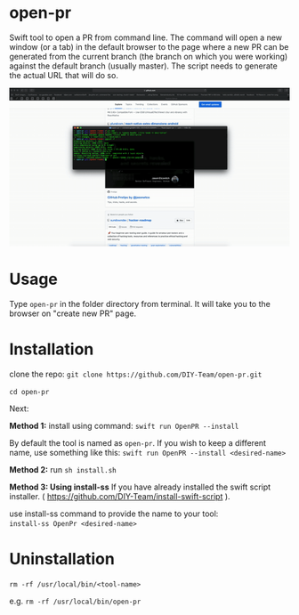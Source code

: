 # open-pr
Swift tool to open a PR from command line. The command will open a new window (or a tab) in the default browser to the page where a new PR can be generated from the current branch (the branch on which you were working) against the default branch (usually master). The script needs to generate the actual URL that will do so.

![Alt Text](https://github.com/DIY-Team/open-pr/blob/master/demo.gif)

# Usage
Type `open-pr` in the folder directory from terminal. It will take you to the browser on "create new PR" page.

# Installation
clone the repo:
`git clone https://github.com/DIY-Team/open-pr.git`

`cd open-pr`

Next:

**Method 1:**
install using command:
`swift run OpenPR --install`

By default the tool is named as `open-pr`. If you wish to keep a different name, use something like this:
`swift run OpenPR --install <desired-name>`

**Method 2:**
run `sh install.sh`

**Method 3: Using install-ss**
If you have already installed the swift script installer. ( https://github.com/DIY-Team/install-swift-script ).

use install-ss command to provide the name to your tool:  
`install-ss OpenPr <desired-name>`


# Uninstallation

`rm -rf /usr/local/bin/<tool-name>`

e.g. `rm -rf /usr/local/bin/open-pr` 


